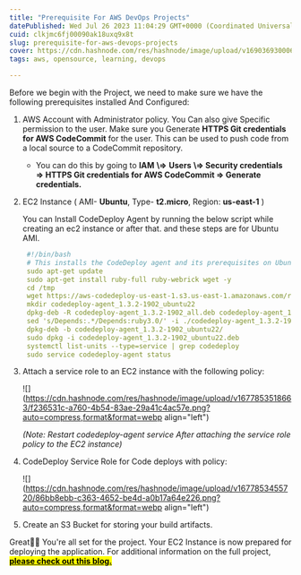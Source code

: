 ```yaml
---
title: "Prerequisite For AWS DevOps Projects"
datePublished: Wed Jul 26 2023 11:04:29 GMT+0000 (Coordinated Universal Time)
cuid: clkjmc6fj00090ak18uxq9x8t
slug: prerequisite-for-aws-devops-projects
cover: https://cdn.hashnode.com/res/hashnode/image/upload/v1690369300063/66b012ca-79bb-4d54-8e0a-36d1b268866b.png
tags: aws, opensource, learning, devops

---
```


Before we begin with the Project, we need to make sure we have the following prerequisites installed And Configured:

1. AWS Account with Administrator policy. You Can also give Specific permission to the user. Make sure you Generate **HTTPS Git credentials for AWS CodeCommit** for the user. This can be used to push code from a local source to a CodeCommit repository.
    
    * You can do this by going to **IAM** **\\=&gt;** **Users** **\\=&gt; Security credentials =&gt; HTTPS Git credentials for AWS CodeCommit =&gt; Generate credentials.**
        
2. EC2 Instance ( AMI- **Ubuntu**, Type- **t2.micro**, Region: **us-east-1** )
    
    You can Install CodeDeploy Agent by running the below script while creating an ec2 instance or after that. and these steps are for Ubuntu AMI.
    
    ```yaml
     #!/bin/bash 
     # This installs the CodeDeploy agent and its prerequisites on Ubuntu 22.04.  
     sudo apt-get update 
     sudo apt-get install ruby-full ruby-webrick wget -y 
     cd /tmp 
     wget https://aws-codedeploy-us-east-1.s3.us-east-1.amazonaws.com/releases/codedeploy-agent_1.3.2-1902_all.deb 
     mkdir codedeploy-agent_1.3.2-1902_ubuntu22 
     dpkg-deb -R codedeploy-agent_1.3.2-1902_all.deb codedeploy-agent_1.3.2-1902_ubuntu22 
     sed 's/Depends:.*/Depends:ruby3.0/' -i ./codedeploy-agent_1.3.2-1902_ubuntu22/DEBIAN/control 
     dpkg-deb -b codedeploy-agent_1.3.2-1902_ubuntu22/ 
     sudo dpkg -i codedeploy-agent_1.3.2-1902_ubuntu22.deb 
     systemctl list-units --type=service | grep codedeploy 
     sudo service codedeploy-agent status
    ```
    
3. Attach a service role to an EC2 instance with the following policy:
    
    ![](https://cdn.hashnode.com/res/hashnode/image/upload/v1677853518663/f236531c-a760-4b54-83ae-29a41c4ac57e.png?auto=compress,format&format=webp align="left")
    
    *(Note: Restart codedeploy-agent service After attaching the service role policy to the EC2 instance)*
    
4. CodeDeploy Service Role for Code deploys with policy:
    
    ![](https://cdn.hashnode.com/res/hashnode/image/upload/v1677853455720/86bb8ebb-c363-4652-be4d-a0b17a64e226.png?auto=compress,format&format=webp align="left")
    
5. Create an S3 Bucket for storing your build artifacts.
    

Great🎊🎉 You're all set for the project. Your EC2 Instance is now prepared for deploying the application. For additional information on the full project, [**<mark>please check out this blog.</mark>**](https://arnavdevops.hashnode.dev/aws-code-pipeline-with-aws-codecommit-codebuild-and-codedeploy-for-continuous-delivery)